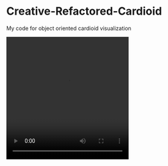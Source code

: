# Creative-Refactored-Cardioid
My code for object oriented cardioid visualization

<video src="cardioid.mov" width="320" height="320" controls preload></video>
